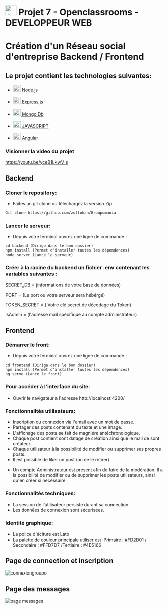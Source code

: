 # <a  href="https://openclassrooms.com/fr/paths/717-developpeur-web"  title="openclassrooms"><img  src="https://upload.wikimedia.org/wikipedia/fr/0/0d/Logo_OpenClassrooms.png"  alt="openclassrooms"  width="35px"  height="31px"></a> Projet 7 - Openclassrooms - DEVELOPPEUR WEB

# Création d'un Réseau social d'entreprise Backend / Frontend


## Le projet contient les technologies suivantes:

- <a  href="https://nodejs.org/"  title="Node.js"><img  src="https://github.com/get-icon/geticon/raw/master/icons/nodejs-icon.svg"  alt="Node.js"  width="25px"  height="21px"> Node.js</a>
- <a  href="https://expressjs.com/"  title="Express"><img  src="https://github.com/get-icon/geticon/raw/master/icons/express.svg"  alt="Express"  width="25px"  height="21px"> Express.js</a>
- <a  href="https://www.mongodb.com/"  title="Express"><img  src="https://github.com/get-icon/geticon/raw/master/icons/mongodb-icon.svg"  alt="Mongo Db"  width="25px"  height="21px"> Mongo Db</a>
- <a  href="https://www.w3schools.com/js/"  title="JAVASCRIPT"><img  src="https://github.com/get-icon/geticon/blob/master/icons/javascript.svg"  alt="JAVASCRIPT"  width="25px"  height="21px"> JAVASCRIPT</a>

- <a  href="https://angular.io/"  title="Angular"><img  src="https://fossies.org/linux/angular/aio/src/assets/images/logos/angular/angular.png"  alt="Angular"  width="25px"  height="21px"> Angular</a>

### Visionner la video du projet

https://youtu.be/yceB1LkwV_s

## Backend

### Cloner le repository:

- Faites un git clone ou téléchargez la version Zip

```
Git clone https://github.com/zuttokan/Groupomania
```

### Lancer le serveur:

- Depuis votre terminal ouvrez une ligne de commande :

```
cd backend (Dirige dans le bon dossier)
npm install (Permet d'installer toutes les dépendences)
node server (Lance le serveur)
```

### Créer à la racine du backend un fichier .env contenant les variables suivantes :

SECRET_DB = (informations de votre base de données)

PORT = (Le port ou votre serveur sera hébérgé)

TOKEN_SECRET = ( Votre clé secret de décodage du Token)

isAdmin = (l'adresse mail spécifique au compte administrateur)

## Frontend

### Démarrer le front:

- Depuis votre terminal ouvrez une ligne de commande :

```
cd frontend (Dirige dans le bon dossier)
npm install (Permet d'installer toutes les dépendences)
ng serve (Lance le front)

```

### Pour accéder à l'interface du site:

- Ouvrir le navigateur a l'adresse http://localhost:4200/

### Fonctionnalités utilisateurs:

<ul>
  <li>Inscription ou connexion via l'email avec un mot de passe.</li>
  <li>Partager des posts contenant du texte et une image.</li>
  <li>L'affichage des posts se fait de magniére antéchronologique.</li>
  <li>Chaque post contient sont datage de création ainsi que le mail de sont créateur.</li>
  <li>Chaque utilisateur à la possibilité de modifier ou supprimer ses propres posts.</li>
  <li>Il est possible de liker un post (ou de le retirer).</li>
</ul>

- Un compte Administrateur est présent afin de faire de la modération.
  Il a la possibilité de modifier ou de supprimer les posts utilisateurs, ainsi qu'en créer si necéssaire.

### Fonctionnalités techniques:

<ul>
<li>La session de l’utilisateur persiste durant sa connection.</li>
<li>Les données de connexion sont sécurisées.</li>
</ul>

### Identité graphique:

<ul>
<li>La police d'éciture est Lato</li>
<li>La palette de couleur principale utiliser est :Primaire : #FD2D01 / Secondaire : #FFD7D7 /Tertiaire : #4E5166
</li>
</ul>

## Page de connection et inscription
![connexiongroupo](https://user-images.githubusercontent.com/100352779/189333971-4b95eab9-a5cd-4cc1-9eff-53c21e0a2980.jpg)

## Page des messages
![page messages](https://user-images.githubusercontent.com/100352779/189334272-0e4a5a35-54a4-4f3c-84e6-ece199e9297b.png)
